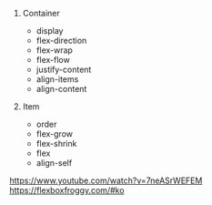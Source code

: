 1. Container
	- display
	- flex-direction
	- flex-wrap
	- flex-flow
	- justify-content
	- align-items
	- align-content

2. Item
	- order
	- flex-grow
	- flex-shrink
	- flex
	- align-self

https://www.youtube.com/watch?v=7neASrWEFEM
https://flexboxfroggy.com/#ko